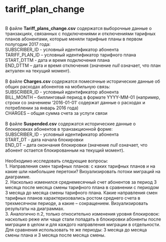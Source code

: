 # tariff_plan_change
<br>В файле **Tariff_plans_change.csv** содержатся выборочные данные о транзакциях, связанных с подключениями и отключениями тарифных планов абонентами, которые меняли тарифные планы в первом полугодии 2017 года: 
<br>SUBSCRIBER_ID	 -  условный идентификатор абонента
<br>TARIFF_PLAN_ID – условный идентификатор тарифного плана	
<br>START_DTTM	 - дата и время подключения плана
<br>END_DTTM – дата и время отключения (значение $null$ означает, что план актуален на текущий момент).
<br>
<br>В файле **Charges.csv** содержатся помесячные исторические данные об общих расходах абонентов на мобильную связь:
<br>SUBSCRIBER_ID	 -  условный идентификатор абонента
<br>BILL_MONTH – биллинговый период в формате YYYY-MM-01 (например, строки со значением ‘2016-01-01’ содержат данные о расходах и потреблении за январь 2016 года)
<br>CHARGES – общая сумма  счета за услуги связи
<br>
<br>В файле **Suspended.csv** содержатся исторические данные о блокировках абонентов в транзакционной форме:
<br>SUBSCRIBER_ID	 -  условный идентификатор абонента
<br>START_DT - дата начала блокировки
<br>END_DT – дата окончания блокировки (значение $null$ означает, что абонент остается блокированным на текущий момент).
<br>
<br>Необходимо исследовать следующие вопросы:
<br>1. Направления смен тарифных планов: с каких тарифных планов и на какие шли  наибольшие перетоки? Визуализировать потоки миграций на диаграмме. 
<br>2. Насколько изменился среднемесячный счет абонентов за период 3 месяца после месяца смены тарифного плана в сравнении с периодом 3 месяца до месяца смены тарифного плана. Какие направления смен тарифных планов характеризовались ростом среднего счета в трехмесячном периоде, а какие – сокращением.  Визуализировать результаты на диаграммах.
<br>3. Аналогично п.2, только относительно изменения уровня блокировок: насколько реже или чаще стали попадать в блокировки абоненты после миграции в целом и для каждого направления миграции в отдельности. Для сравнения использовать те же периоды: 3 месяца до месяца смены плана и 3 месяца после месяца смены.
